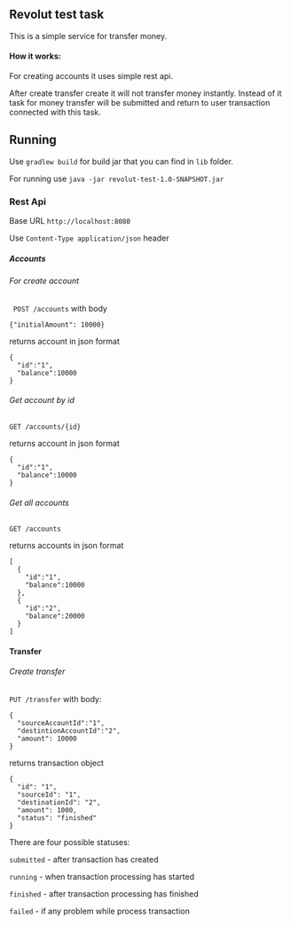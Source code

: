 ## Revolut test task

This is a simple service for transfer money.

#### How it works:

For creating accounts it uses simple rest api.

After create transfer create it will not transfer money instantly.
 Instead of it task for money transfer will be submitted and return to user transaction
  connected with this task. 

## Running

Use `gradlew build` for build jar that you can find in `lib` folder.

For running use `java -jar revolut-test-1.0-SNAPSHOT.jar`

### Rest Api

Base URL `http://localhost:8080`

Use `Content-Type application/json` header

##### Accounts

###### For create account

` POST /accounts` with body 

```{"initialAmount": 10000}```
 
 returns account in json format

```
{
  "id":"1",
  "balance":10000 
}
```

###### Get account by id

`GET /accounts/{id}`

 returns account in json format

```
{
  "id":"1",
  "balance":10000 
}
```

###### Get all accounts

`GET /accounts`

 returns accounts in json format

```
[
  {
    "id":"1",
    "balance":10000
  },
  {
    "id":"2",
    "balance":20000
  } 
]
```

#### Transfer

###### Create transfer 

`PUT /transfer` with body:
```
{
  "sourceAccountId":"1",
  "destintionAccountId":"2",
  "amount": 10000
}
```

returns transaction object
```
{
  "id": "1",
  "sourceId": "1",
  "destinationId": "2",
  "amount": 1000,
  "status": "finished"
}
```

There are four possible statuses:

`submitted` - after transaction has created

`running` - when transaction processing has started

`finished` - after transaction processing has finished

`failed` - if any problem while process transaction
